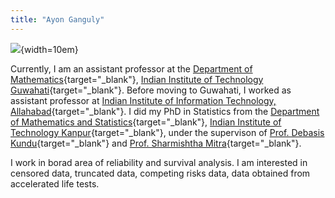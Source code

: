 ```yaml
---
title: "Ayon Ganguly"
---
```



![](./images/me-croped.JPG#right){width=10em} 

Currently, I am an assistant professor at the [Department of
Mathematics](https://www.iitg.ac.in/maths/){target="_blank"}, [Indian
Institute of Technology
Guwahati](https://www.iitg.ac.in/){target="_blank"}. Before moving to
Guwahati, I worked as assistant professor at [Indian Institute of
Information Technology,
Allahabad](https://www.iiita.ac.in/){target="_blank"}. I did my PhD in
Statistics from the [Department of Mathematics and
Statistics](https://www.iitk.ac.in/math/){target="_blank"}, [Indian
Institute of Technology Kanpur](https://www.iitk.ac.in/){target="_blank"},
under the supervison of [Prof. Debasis
Kundu](http://home.iitk.ac.in/~kundu/kundu.html){target="_blank"} and
[Prof. Sharmishtha Mitra](http://home.iitk.ac.in/~smitra/){target="_blank"}.

I work in borad area of reliability and survival analysis. I am interested
in censored data, truncated data, competing risks data, data obtained from
accelerated life tests.


<!-- :::: {style="display: flex;"} -->
<!--  -->
<!-- ::: {} -->
<!-- Here is the **first** Div. -->
<!--  -->
<!-- ```{r} -->
<!-- str(iris) -->
<!-- ``` -->
<!-- ::: -->
<!--  -->
<!-- ::: {} -->
<!-- And this block will be put on the right: -->
<!--  -->
<!-- ```{r} -->
<!-- plot(iris[, -5]) -->
<!-- ``` -->
<!-- ::: -->
<!--  -->
<!-- :::: -->
<!--  -->
<!-- ```{r attr.source="style='display:inline-block;'", collapse=FALSE} -->
<!-- 1:10  # a sequence from 1 to 10 -->
<!-- 10:1  # in the reverse order -->
<!-- ``` -->
